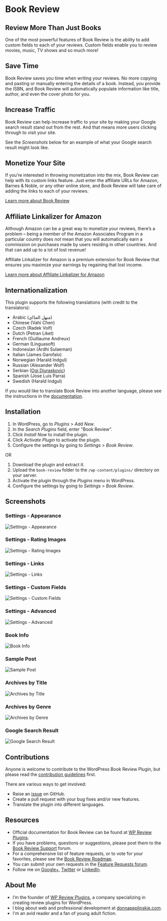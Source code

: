 # Book Review #

## Review More Than Just Books ##
One of the most powerful features of Book Review is the ability to add custom fields to each of your reviews. Custom fields enable you to review movies, music, TV shows and so much more!

## Save Time ##
Book Review saves you time when writing your reviews. No more copying and pasting or manually entering the details of a book. Instead, you provide the ISBN, and Book Review will automatically populate information like title, author, and even the cover photo for you.

## Increase Traffic ##
Book Review can help increase traffic to your site by making your Google search result stand out from the rest. And that means more users clicking through to visit your site.

See the *Screenshots* below for an example of what your Google search result might look like.

## Monetize Your Site ##
If you’re interested in throwing monetization into the mix, Book Review can help with its custom links feature. Just enter the affiliate URLs for Amazon, Barnes & Noble, or any other online store, and Book Review will take care of adding the links to each of your reviews.

[Learn more about Book Review](http://wpreviewplugins.com/product/book-review/#utm_source=github.com&utm_medium=partner&utm_campaign=book+review)

## Affiliate Linkalizer for Amazon ##
Although Amazon can be a great way to monetize your reviews, there’s a problem – being a member of the Amazon Associates Program in a particular country does *not* mean that you will automatically earn a commission on purchases made by users residing in other countries. And that can add up to a lot of lost revenue!

Affiliate Linkalizer for Amazon is a premium extension for Book Review that ensures you maximize your earnings by regaining that lost income.

[Learn more about Affiliate Linkalizer for Amazon](http://wpreviewplugins.com/product/affiliate-linkalizer-amazon/#utm_source=github.com&utm_medium=partner&utm_campaign=linkalizer)

## Internationalization ##
This plugin supports the following translations (with credit to the translators):

* Arabic (منهل العدّاي‎)
* Chinese (Vahi Chen)
* Czech (Radek Volf)
* Dutch (Petran Liket)
* French (Guillaume Andreux)
* German (Linguasoft)
* Indonesian (Ardhi Sulaeman)
* Italian (James Garofalo)
* Norwegian (Harald Indgul)
* Russian (Alexander Wolf)
* Serbian ([Ogi Djuraskovic](http://firstsiteguide.com/))
* Spanish (Jose Luis Parra)
* Swedish (Harald Indgul)

If you would like to translate Book Review into another language, please see the instructions in the [documentation](http://wpreviewplugins.com/documentation/translate-book-review/).

## Installation ##

1. In WordPress, go to *Plugins* > *Add New*.
1. In the *Search Plugins* field, enter "Book Review".
1. Click *Install Now* to install the plugin.
1. Click *Activate Plugin* to activate the plugin.
1. Configure the settings by going to *Settings* > *Book Review*.

OR

1. Download the plugin and extract it.
1. Upload the `book-review` folder to the `/wp-content/plugins/` directory on your server.
1. Activate the plugin through the *Plugins* menu in WordPress.
1. Configure the settings by going to *Settings* > *Book Review*.

## Screenshots ##

### Settings - Appearance ###
![Settings - Appearance](https://cloud.githubusercontent.com/assets/1190420/12072461/aa3c6d16-b0ad-11e5-85b9-efb284f44328.png)
### Settings - Rating Images ###
![Settings - Rating Images](https://cloud.githubusercontent.com/assets/1190420/12072467/aa474812-b0ad-11e5-86c8-3ca31844f9c5.png)
### Settings - Links ###
![Settings - Links](https://cloud.githubusercontent.com/assets/1190420/12072466/aa40fcb4-b0ad-11e5-8324-df75ae1db768.png)
### Settings - Custom Fields ###
![Settings - Custom Fields](https://cloud.githubusercontent.com/assets/1190420/12072463/aa400cb4-b0ad-11e5-8eda-821050ed8371.png)
### Settings - Advanced ###
![Settings - Advanced](https://cloud.githubusercontent.com/assets/1190420/12072464/aa406b8c-b0ad-11e5-9106-98ac8fa9e791.png)
### Book Info ###
![Book Info](https://cloud.githubusercontent.com/assets/1190420/12072462/aa3efa40-b0ad-11e5-9845-62aa7de7c1e8.png)
### Sample Post ###
![Sample Post](https://cloud.githubusercontent.com/assets/1190420/12072465/aa409134-b0ad-11e5-8323-ecf0365d5274.png)
### Archives by Title ###
![Archives by Title](https://cloud.githubusercontent.com/assets/1190420/5692228/a2c37a0e-98ba-11e4-9f34-789dac88c24b.png)
### Archives by Genre ###
![Archives by Genre](https://cloud.githubusercontent.com/assets/1190420/5692231/a2c73978-98ba-11e4-8534-1a140584bfec.png)
### Google Search Result ###
![Google Search Result](https://cloud.githubusercontent.com/assets/1190420/5770126/1a086cd6-9cf4-11e4-9881-fc517d73b29e.png)

## Contributions ##
Anyone is welcome to contribute to the WordPress Book Review Plugin, but please read the [contribution guidelines](https://github.com/donnapep/book-review/blob/master/CONTRIBUTING.md) first.

There are various ways to get involved:

* Raise an [issue](https://github.com/donnapep/book-review/issues) on GitHub.
* Create a pull request with your bug fixes and/or new features.
* Translate the plugin into different languages.

## Resources ##
* Official documentation for Book Review can be found at [WP Review Plugins](http://wpreviewplugins.com/documentation/).
* If you have problems, questions or suggestions, please post them to the [Book Review Support](http://wpreviewplugins.com/support/forum/general-support/) forum.
* For a comprehensive list of feature requests, or to vote for your favorites, please see the [Book Review Roadmap](https://trello.com/b/rlglE0Gf/book-review-roadmap).
* You can submit your own requests in the [Feature Requests forum](http://wpreviewplugins.com/support/forum/feature-requests/).
* Follow me on [Google+](https://plus.google.com/u/0/+DonnaPeplinskie/posts), [Twitter](https://twitter.com/donnapep) or [LinkedIn](http://www.linkedin.com/in/donnapeplinskie).

## About Me ##
* I’m the founder of [WP Review Plugins](http://wpreviewplugins.com/), a company specializing in creating review plugins for WordPress.
* I blog about web and professional development at [donnapeplinskie.com](http://donnapeplinskie.com/).
* I'm an avid reader and a fan of young adult fiction.